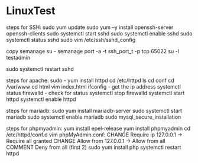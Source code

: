 # LinuxTest

steps for SSH: 
sudo yum update
sudo yum –y install openssh-server openssh-clients
sudo systemctl start sshd
sudo systemctl enable sshd
sudo systemctl status sshd
sudo vim /etc/ssh/sshd_config

copy semanage
su -
semanage port -a -t ssh_port_t -p tcp 65022
su -l testadmin

sudo systemctl restart sshd

steps for apache:
sudo -
yum install httpd
cd /etc/httpd
ls
cd conf
cd /var/www
cd html
vim index.html
ifconfig - get the ip address
systemctl status firewalld - check for status
systemctl stop firewalld
systemctl start httpd
systemctl enable httpd


steps for mariadb: 
sudo yum install mariadb-server
sudo systemctl start mariadb
sudo systemctl enable mariadb
sudo mysql_secure_installation

steps for phpmyadmin:
yum install epel-release
yum install phpmyadmin
cd /etc/httpd/conf.d
vim phpMyAdmin.conf:
CHANGE Require ip 127.0.0.1 -> Require all granted
CHANGE Allow from 127.0.0.1 -> Allow from all
COMMENT Deny from all (first 2)
sudo yum install php
systemctl restart httpd
